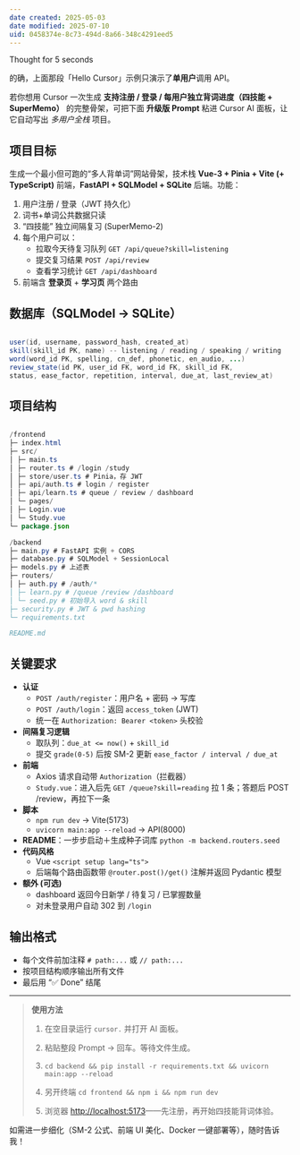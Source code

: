 ```yaml
---
date created: 2025-05-03
date modified: 2025-07-10
uid: 0458374e-8c73-494d-8a66-348c4291eed5
---
```


Thought for 5 seconds

的确，上面那段「Hello Cursor」示例只演示了**单用户**调用 API。

若你想用 Cursor 一次生成 **支持注册 / 登录 / 每用户独立背词进度（四技能 + SuperMemo）** 的完整骨架，可把下面 **升级版 Prompt** 粘进 Cursor AI 面板，让它自动写出 _多用户全栈_ 项目。

## 项目目标

生成一个最小但可跑的“多人背单词”网站骨架，技术栈 **Vue-3 + Pinia + Vite (+ TypeScript)** 前端，**FastAPI + SQLModel + SQLite** 后端。功能：

1. 用户注册 / 登录（JWT 持久化）
2. 词书+单词公共数据只读
3. “四技能” 独立间隔复习 (SuperMemo-2)
4. 每个用户可以：
   - 拉取今天待复习队列 `GET /api/queue?skill=listening`
   - 提交复习结果 `POST /api/review`
   - 查看学习统计 `GET /api/dashboard`
5. 前端含 **登录页** + **学习页** 两个路由

## 数据库（SQLModel → SQLite）
```Java

user(id, username, password_hash, created_at)  
skill(skill_id PK, name) -- listening / reading / speaking / writing  
word(word_id PK, spelling, cn_def, phonetic, en_audio, ...)  
review_state(id PK, user_id FK, word_id FK, skill_id FK,  
status, ease_factor, repetition, interval, due_at, last_review_at)

```

## 项目结构
```Java

/frontend  
├─ index.html  
├─ src/  
│ ├─ main.ts  
│ ├─ router.ts # /login /study  
│ ├─ store/user.ts # Pinia，存 JWT  
│ ├─ api/auth.ts # login / register  
│ ├─ api/learn.ts # queue / review / dashboard  
│ └─ pages/  
│ ├─ Login.vue  
│ └─ Study.vue  
└─ package.json

/backend  
├─ main.py # FastAPI 实例 + CORS  
├─ database.py # SQLModel + SessionLocal  
├─ models.py # 上述表  
├─ routers/  
│ ├─ auth.py # /auth/*  
│ ├─ learn.py # /queue /review /dashboard  
│ └─ seed.py # 初始导入 word & skill  
├─ security.py # JWT & pwd hashing  
└─ requirements.txt

README.md

```

## 关键要求
- **认证**  
  - `POST /auth/register`：用户名 + 密码 → 写库  
  - `POST /auth/login`：返回 `access_token` (JWT)  
  - 统一在 `Authorization: Bearer <token>` 头校验
- **间隔复习逻辑**  
  - 取队列：`due_at <= now()` + `skill_id`  
  - 提交 `grade(0-5)` 后按 SM-2 更新 `ease_factor / interval / due_at`
- **前端**  
  - Axios 请求自动带 `Authorization`（拦截器）
  - `Study.vue`：进入后先 `GET /queue?skill=reading` 拉 1 条；答题后 POST /review，再拉下一条
- **脚本**  
  - `npm run dev` → Vite(5173)  
  - `uvicorn main:app --reload` → API(8000)
- **README**：一步步启动＋生成种子词库 `python -m backend.routers.seed`
- **代码风格**  
  - Vue `<script setup lang="ts">`  
  - 后端每个路由函数带 `@router.post()/get()` 注解并返回 Pydantic 模型
- **额外 (可选)**  
  - dashboard 返回今日新学 / 待复习 / 已掌握数量  
  - 对未登录用户自动 302 到 `/login`

## 输出格式
- 每个文件前加注释 `# path:...` 或 `// path:...`  
- 按项目结构顺序输出所有文件  
- 最后用 “✅ Done” 结尾


---

> **使用方法**
>
> 1. 在空目录运行 `cursor.` 并打开 AI 面板。
>
> 2. 粘贴整段 Prompt → 回车。等待文件生成。
>
> 3. `cd backend && pip install -r requirements.txt && uvicorn main:app --reload`
>
> 4. 另开终端 `cd frontend && npm i && npm run dev`
>
> 5. 浏览器 [http://localhost:5173](http://localhost:5173/)——先注册，再开始四技能背词体验。
>

如需进一步细化（SM-2 公式、前端 UI 美化、Docker 一键部署等），随时告诉我！
